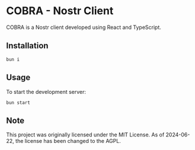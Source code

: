 # COBRA - Nostr Client

COBRA is a Nostr client developed using React and TypeScript.

## Installation

```
bun i
```

## Usage

To start the development server:

```
bun start
```

## Note

This project was originally licensed under the MIT License. As of 2024-06-22, the license has been changed to the AGPL.
